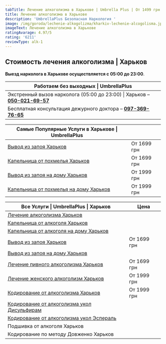 ```yaml
---
tabTitle: Лечение алкоголизма в Харькове | Umbrella Plus | От 1499 грн
title: Лечение алкоголизма в Харькове
description: 'UmbrellaPlus Безопасная Наркология '
image: /img/goroda/lechenie-alkogolizma/kharkiv-lechenie-alcogolisma.jpg
imageText: Лечение алкоголизма в Харькове
ratingAvarage: 4.97/5
rating: '6211'
reviewType: alk-1
---
```


## Стоимость лечения алкоголизма | Харьков

**Выезд нарколога в Харькове осуществляется с 05:00 до 23:00**.

| Работаем без выходных \| UmbrellaPlus                                                         |
| --------------------------------------------------------------------------------------------- |
| Экстренный вызов нарколога (05:00 до 23:00) \| Харьков  – **[050-021-69-57](tel:0500216957)** |
| Бесплатная консультация дежурного доктора – **[097-369-76-65](tel:097-369-7665)**             |

| Самые Популярные Услуги в Харькове \| UmbrellaPlus                              |             |
| ------------------------------------------------------------------------------- | ----------- |
| [Вывод из запоя Харьков](vivod-iz-zapoia-kharkiv)                               | От 1699 грн |
| [Капельница от похмелья Харьков](Vivod-iz-zapoia-na-domy-kharkiv)               | От 1699 грн |
| [Вывод из запоя на дому Харьков](Vivod-iz-zapoia-na-domy-kharkiv)               | От 1999 грн |
| [Капельница от похмелья на дому Харьков](Kapelnica_ot_alkogola_na_domy_kharkiv) | От 1999 грн |

| Все Услуги \| UmbrellaPlus \| Харьков                                                    | Цена        |
| ---------------------------------------------------------------------------------------- | ----------- |
| [Лечение алкоголизма Харьков](lechenie-alkogolizma-kharkiv)                              |             |
| [Капельница от алкоголя Харьков](Kapelnica_ot_alkogola_kharkiv)                          |             |
| [Капельница от алкоголя на дому Харьков](Kapelnica_ot_alkogola_na_domy_kharkiv)          |             |
| [Вывод из запоя Харьков](vivod-iz-zapoia-kharkiv)                                        | От 1699 грн |
| [Вывод из запоя на дому Харьков](Vivod-iz-zapoia-na-domy-kharkiv)                        |             |
| [Лечение пивного алкоголизма Харьков](lechenie-pivnogo-alkogolizma-kharkiv)              | От 1699 грн |
| [Лечение женского алкоголизм Харьков](lechenie-jenskogo-alkogolizma-kharkiv)             | От 1999 грн |
| [Кодирование от алкоголизма Харьков](kodirovka-ot-alkogolia-kharkiv)                     | От 1999 грн |
| [Кодирование от алкоголизма укол Дисульфирам](kodirovka-ot-alkogolia-disulfiram-kharkiv) |             |
| [Кодирование от алкоголизма укол Эспераль](kodirovka-ot-alkogolizma-espiarl-kharkiv)     |             |
| Подшивка от алкоголя Харьков                                                             |             |
| Кодирование по методу Довженко Харьков                                                   |             |
